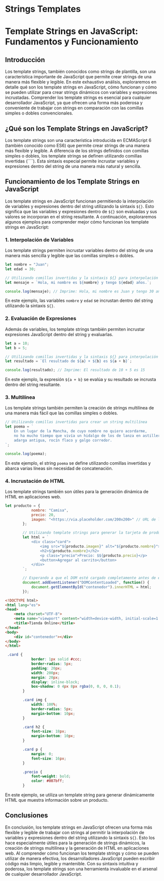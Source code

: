 # Strings Templates

# Template Strings en JavaScript: Fundamentos y Funcionamiento

## Introducción

Los template strings, también conocidos como strings de plantilla, son una característica importante de JavaScript que permite crear strings de una manera más flexible y legible. En este exhaustivo análisis, exploraremos en detalle qué son los template strings en JavaScript, cómo funcionan y cómo se pueden utilizar para crear strings dinámicos con variables y expresiones incrustadas. Comprender los template strings es esencial para cualquier desarrollador JavaScript, ya que ofrecen una forma más poderosa y conveniente de trabajar con strings en comparación con las comillas simples o dobles convencionales.

## ¿Qué son los Template Strings en JavaScript?

Los template strings son una característica introducida en ECMAScript 6 (también conocido como ES6) que permite crear strings de una manera más flexible y legible. A diferencia de los strings definidos con comillas simples o dobles, los template strings se definen utilizando comillas invertidas (````). Esta sintaxis especial permite incrustar variables y expresiones dentro del string de una manera más natural y sencilla.

## Funcionamiento de los Template Strings en JavaScript

Los template strings en JavaScript funcionan permitiendo la interpolación de variables y expresiones dentro del string utilizando la sintaxis `${}`. Esto significa que las variables y expresiones dentro de `${}` son evaluadas y sus valores se incorporan en el string resultante. A continuación, exploraremos algunos ejemplos para comprender mejor cómo funcionan los template strings en JavaScript:

### 1. Interpolación de Variables

Los template strings permiten incrustar variables dentro del string de una manera más sencilla y legible que las comillas simples o dobles.

```jsx
let nombre = "Juan";
let edad = 30;

// Utilizando comillas invertidas y la sintaxis ${} para interpolación de variables
let mensaje = `Hola, mi nombre es ${nombre} y tengo ${edad} años.`;

console.log(mensaje); // Imprime: Hola, mi nombre es Juan y tengo 30 años.

```

En este ejemplo, las variables `nombre` y `edad` se incrustan dentro del string utilizando la sintaxis `${}`.

### 2. Evaluación de Expresiones

Además de variables, los template strings también permiten incrustar expresiones JavaScript dentro del string y evaluarlas.

```jsx
let a = 10;
let b = 5;

// Utilizando comillas invertidas y la sintaxis ${} para interpolación de expresiones
let resultado = `El resultado de ${a} + ${b} es ${a + b}`;

console.log(resultado); // Imprime: El resultado de 10 + 5 es 15

```

En este ejemplo, la expresión `${a + b}` se evalúa y su resultado se incrusta dentro del string resultante.

### 3. Multilínea

Los template strings también permiten la creación de strings multilínea de una manera más fácil que las comillas simples o dobles.

```jsx
// Utilizando comillas invertidas para crear un string multilínea
let poema = `
    En un lugar de la Mancha, de cuyo nombre no quiero acordarme,
    no ha mucho tiempo que vivía un hidalgo de los de lanza en astillero,
    adarga antigua, rocín flaco y galgo corredor.
`;

console.log(poema);

```

En este ejemplo, el string `poema` se define utilizando comillas invertidas y abarca varias líneas sin necesidad de concatenación.

### 4. Incrustación de HTML

Los template strings también son útiles para la generación dinámica de HTML en aplicaciones web.

```jsx
let producto = {
            nombre: "Camisa",
            precio: 20,
            imagen: "<https://via.placeholder.com/200x200>" // URL de la imagen del producto
        };

        // Utilizando template strings para generar la tarjeta de producto
        let html = `
            <div class="card">
                <img src="${producto.imagen}" alt="${producto.nombre}">
                <h2>${producto.nombre}</h2>
                <p class="precio">Precio: $${producto.precio}</p>
                <button>Agregar al carrito</button>
            </div>
        `;

        // Esperando a que el DOM esté cargado completamente antes de ejecutar el script
        document.addEventListener("DOMContentLoaded", function() {
            document.getElementById("contenedor").innerHTML = html;
        });

```

```html
<!DOCTYPE html>
<html lang="es">
<head>
    <meta charset="UTF-8">
    <meta name="viewport" content="width=device-width, initial-scale=1.0">
    <title>Tienda Online</title>
</head>
<body>
    <div id="contenedor"></div>
</body>
</html>

```

```css
 .card {
            border: 1px solid #ccc;
            border-radius: 5px;
            padding: 20px;
            width: 200px;
            margin: 20px;
            display: inline-block;
            box-shadow: 0 4px 8px rgba(0, 0, 0, 0.1);
        }

        .card img {
            width: 100%;
            border-radius: 5px;
            margin-bottom: 10px;
        }

        .card h2 {
            font-size: 18px;
            margin-bottom: 10px;
        }

        .card p {
            margin: 0;
            font-size: 16px;
        }

        .precio {
            font-weight: bold;
            color: #007bff;
        }

```

En este ejemplo, se utiliza un template string para generar dinámicamente HTML que muestra información sobre un producto.

## Conclusiones

En conclusión, los template strings en JavaScript ofrecen una forma más flexible y legible de trabajar con strings al permitir la interpolación de variables y expresiones dentro del string utilizando la sintaxis `${}`. Esto los hace especialmente útiles para la generación de strings dinámicos, la creación de strings multilínea y la generación de HTML en aplicaciones web. Al comprender cómo funcionan los template strings y cómo se pueden utilizar de manera efectiva, los desarrolladores JavaScript pueden escribir código más limpio, legible y mantenible. Con su sintaxis intuitiva y poderosa, los template strings son una herramienta invaluable en el arsenal de cualquier desarrollador JavaScript.